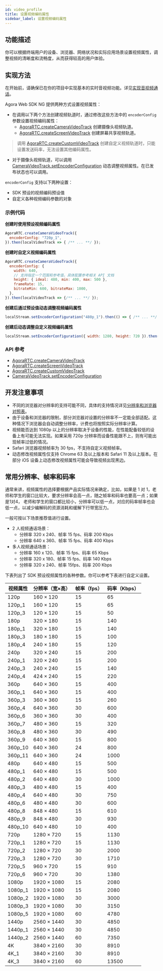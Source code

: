 ```yaml
---
id: video_profile
title: 设置视频编码属性
sidebar_label: 设置视频编码属性
---
```


## 功能描述
你可以根据终端用户的设备、浏览器、网络状况和实际应用场景设置视频属性，调整视频的清晰度和流畅度，从而获得较高的用户体验。

## 实现方法
在开始前，请确保已在你的项目中实现基本的实时音视频功能。详见[实现音视频通话](basic_call.md)。

Agora Web SDK NG 提供两种方式设置视频属性：
- 在调用以下两个方法创建视频轨道时，通过修改这些方法中的 `encoderConfig` 参数设置视频编码属性：
  - [AgoraRTC.createCameraVideoTrack](/api/cn/interfaces/iagorartc.html#createcameravideotrack) 创建摄像头视频轨道。
  - [AgoraRTC.createScreenVideoTrack](/api/cn/interfaces/iagorartc.html#createScreenVideoTrack) 创建屏幕共享视频轨道。
> 调用 [AgoraRTC.createCustomVideoTrack](/api/cn/interfaces/iagorartc.html#createCustomVideoTrack) 创建自定义视频轨道时，只能设置发送码率，无法设置其他编码属性。
- 对于摄像头视频轨道，可以调用 [CameraVideoTrack.setEncoderConfiguration](/api/cn/interfaces/icameravideotrack.html#setencoderconfiguration) 动态调整视频属性。在已发布状态也可以调用。

`encoderConfig` 支持以下两种设置：
- SDK 预设的视频编码预设值
- 自定义各种视频编码参数的对象

### 示例代码

**创建时使用预设视频编码属性**

```js
AgoraRTC.createCameraVideoTrack({
  encoderConfig: "720p_1",
}).then(localVideoTrack => { /** ... **/ });
```

**创建时自定义视频编码属性**

```js
AgoraRTC.createCameraVideoTrack({
  encoderConfig: {
    width: 640,
    // 支持指定一个范围和参考值，具体配置参考相关 API 文档
    height: { ideal: 480, min: 400, max: 500 },
    frameRate: 15,
    bitrateMin: 600, bitrateMax: 1000,
  },
}).then(localVideoTrack => {/** ... **/ });
```

**创建后通过预设值动态调整视频编码属性**

```js
localStream.setEncoderConfiguration("480p_1").then(() => { /** ... **/ })
```

**创建后动态调整自定义视频编码属性**

```js
localStream.setEncoderConfiguration({ width: 1280, height: 720 }).then(() => { /** ... **/ })
```

### API 参考
- [AgoraRTC.createCameraVideoTrack](/api/cn/interfaces/iagorartc.html#createcameravideotrack)
- [AgoraRTC.createScreenVideoTrack](/api/cn/interfaces/iagorartc.html#createScreenVideoTrack)
- [AgoraRTC.createCustomVideoTrack](/api/cn/interfaces/iagorartc.html#createCustomVideoTrack)
- [CameraVideoTrack.setEncoderConfiguration](/api/cn/interfaces/icameravideotrack.html#setencoderconfiguration)

## 开发注意事项
- 不同的浏览器对分辨率的支持可能不同，具体的支持情况详见[分辨率和浏览器对照表](/api/cn/globals.html#videoencoderconfigurationpreset)。
- 由于设备和浏览器的限制，部分浏览器对设置的分辨率不一定能全部适配。这种情况下浏览器会自动调整分辨率，计费也将按照实际分辨率计算。
- 视频能否达到 1080p 以上的分辨率取决于设备的性能，在性能配备较低的设备上有可能无法实现。如果采用 720p 分辨率而设备性能跟不上，则有可能出现帧率过低的情况。
- Safari 浏览器视频帧率为 30 fps，不支持自定义视频帧率。
- 动态修改视频属性仅支持 Chrome 63 及以上版本和 Safari 11 及以上版本。在部分 iOS 设备上动态修改视频属性可能会导致视频出现黑边。

## 常用分辨率、帧率和码率
通常来讲，视频属性的选择要根据产品实际情况来确定，比如，如果是 1 对 1，老师和学生的窗口比较大，要求分辨率会高一点，随之帧率和码率也要高一点；如果是1对4， 老师和学生的窗口都比较小，分辨率可以低一点，对应的码率帧率也会低一点，以减少编解码的资源消耗和缓解下行带宽压力。

一般可按以下场景推荐值进行设置。

- 2 人视频通话场景：
  - 分辨率 320 x 240、帧率 15 fps、码率 200 Kbps
  - 分辨率 640 x 360、帧率 15 fps、码率 400 Kbps
- 多人视频通话场景：
  - 分辨率 160 x 120、帧率 15 fps、码率 65 Kbps
  - 分辨率 320 x 180、帧率 15 fps、码率 140 Kbps
  - 分辨率 320 x 240、帧率 15fps、码率 200 Kbps

下表列出了 SDK 预设视频属性的各种参数。你可以参考下表进行自定义设置。

| 视频属性 | 分辨率（宽×高） | 帧率（fps） | 码率（Kbps） |
| -------- | --------------- | ----------- | ------------ |
| 120p     | 160 × 120       | 15          | 65           |
| 120p_1   | 160 × 120       | 15          | 65           |
| 120p_3   | 120 × 120       | 15          | 50           |
| 180p     | 320 × 180       | 15          | 140          |
| 180p_1   | 320 × 180       | 15          | 140          |
| 180p_3   | 180 × 180       | 15          | 100          |
| 180p_4   | 240 × 180       | 15          | 120          |
| 240p     | 320 × 240       | 15          | 200          |
| 240p_1   | 320 × 240       | 15          | 200          |
| 240p_3   | 240 × 240       | 15          | 140          |
| 240p_4   | 424 × 240       | 15          | 220          |
| 360p     | 640 × 360       | 15          | 400          |
| 360p_1   | 640 × 360       | 15          | 400          |
| 360p_3   | 360 × 360       | 15          | 260          |
| 360p_4   | 640 × 360       | 30          | 600          |
| 360p_6   | 360 × 360       | 30          | 400          |
| 360p_7   | 480 × 360       | 15          | 320          |
| 360p_8   | 480 × 360       | 30          | 490          |
| 360p_9   | 640 × 360       | 15          | 800          |
| 360p_10  | 640 × 360       | 24          | 800          |
| 360p_11  | 640 × 360       | 24          | 1000         |
| 480p     | 640 × 480       | 15          | 500          |
| 480p_1   | 640 × 480       | 15          | 500          |
| 480p_2   | 640 × 480       | 30          | 1000         |
| 480p_3   | 480 × 480       | 15          | 400          |
| 480p_4   | 640 × 480       | 30          | 750          |
| 480p_6   | 480 × 480       | 30          | 600          |
| 480p_8   | 848 × 480       | 15          | 610          |
| 480p_9   | 848 × 480       | 30          | 930          |
| 480p_10  | 640 × 480       | 10          | 400          |
| 720p     | 1280 × 720      | 15          | 1130         |
| 720p_1   | 1280 × 720      | 15          | 1130         |
| 720p_2   | 1280 × 720      | 30          | 2000         |
| 720p_3   | 1280 × 720      | 30          | 1710         |
| 720p_5   | 960 × 720       | 15          | 910          |
| 720p_6   | 960 × 720       | 30          | 1380         |
| 1080p    | 1920 × 1080     | 15          | 2080         |
| 1080p_1  | 1920 × 1080     | 15          | 2080         |
| 1080p_2  | 1920 × 1080     | 30          | 3000         |
| 1080p_3  | 1920 × 1080     | 30          | 3150         |
| 1080p_5  | 1920 × 1080     | 60          | 4780         |
| 1440p    | 2560 × 1440     | 30          | 4850         |
| 1440p_1  | 2560 × 1440     | 30          | 4850         |
| 1440p_2  | 2560 × 1440     | 60          | 7350         |
| 4K       | 3840 × 2160     | 30          | 8910         |
| 4K_1     | 3840 × 2160     | 30          | 8910         |
| 4K_3     | 3840 × 2160     | 60          | 13500        |